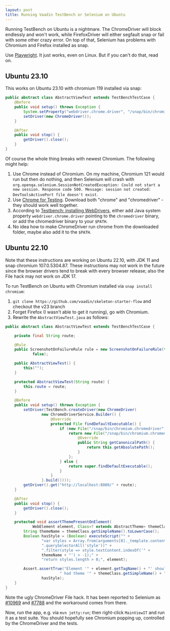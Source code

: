 ```yaml
---
layout: post
title: Running Vaadin TestBench or Selenium on Ubuntu
---
```


Running TestBench on Ubuntu is a nightmare. The ChromeDriver will block endlessly and won't work,
while FirefoxDriver will either segfault snap or fail with some other crazy error. On top of that,
Selenium has problems with Chromium and Firefox installed as snap.

Use [Playwright](https://playwright.dev/). It just works, even on Linux. But if you can't
do that, read on.

## Ubuntu 23.10

This works on Ubuntu 23.10 with chromium 119 installed via snap:
```java
public abstract class AbstractViewTest extends TestBenchTestCase {
    @Before
    public void setup() throws Exception {
        System.setProperty("webdriver.chrome.driver", "/snap/bin/chromium.chromedriver");
        setDriver(new ChromeDriver());
    }

    @After
    public void stop() {
        getDriver().close();
    }
}
```

Of course the whole thing breaks with newest Chromium. The following might help:

1. Use Chrome instead of Chromium. On my machine, Chromium 121 would run but then do nothing, and then Selenium will crash 
   with `org.openqa.selenium.SessionNotCreatedException: Could not start a new session. Response code 500. Message: session not created: DevToolsActivePort file doesn't exist`.
2. Use [Chrome for Testing](https://googlechromelabs.github.io/chrome-for-testing/#stable). Download both "chrome" and "chromedriver" - they should work well together.
3. According to [Testbench: installing WebDrivers](https://vaadin.com/docs/latest/testing/end-to-end/installing-webdrivers),
   either add Java system property `webdriver.chrome.driver` pointing to the `chromedriver` binary, or add the chromedriver binary to your `$PATH`.
4. No idea how to make ChromeDriver run chrome from the downloaded folder, maybe also add it to the `$PATH`.

## Ubuntu 22.10

Note that these instructions are working on Ubuntu 22.10, with JDK 11 and snap chromium 107.0.5304.87. These
instructions may not work in the future since the browser drivers tend to break with every browser release;
also the File hack may not work on JDK 17.

To run TestBench on Ubuntu with Chromium installed via `snap install chromium`:

1. `git clone https://github.com/vaadin/skeleton-starter-flow` and checkout the v23 branch
2. Forget Firefox (I wasn't able to get it running), go with Chromium.
3. Rewrite the `AbstractViewTest.java` as follows:

```java
public abstract class AbstractViewTest extends TestBenchTestCase {

    private final String route;

    @Rule
    public ScreenshotOnFailureRule rule = new ScreenshotOnFailureRule(this,
            false);

    public AbstractViewTest() {
        this("");
    }

    protected AbstractViewTest(String route) {
        this.route = route;
    }

    @Before
    public void setup() throws Exception {
        setDriver(TestBench.createDriver(new ChromeDriver(
                new ChromeDriverService.Builder() {
                    @Override
                    protected File findDefaultExecutable() {
                        if (new File("/snap/bin/chromium.chromedriver").exists()) {
                            return new File("/snap/bin/chromium.chromedriver") {
                                @Override
                                public String getCanonicalPath() {
                                    return this.getAbsolutePath();
                                }
                            };
                        } else {
                            return super.findDefaultExecutable();
                        }
                    }
                }.build())));
        getDriver().get("http://localhost:8080/" + route);
    }

    @After
    public void stop() {
        getDriver().close();
    }

    protected void assertThemePresentOnElement(
            WebElement element, Class<? extends AbstractTheme> themeClass) {
        String themeName = themeClass.getSimpleName().toLowerCase();
        Boolean hasStyle = (Boolean) executeScript("" +
                "var styles = Array.from(arguments[0]._template.content" +
                ".querySelectorAll('style'))" +
                ".filter(style => style.textContent.indexOf('" +
                themeName + "') > -1);" +
                "return styles.length > 0;", element);

        Assert.assertTrue("Element '" + element.getTagName() + "' should have" +
                        " had theme '" + themeClass.getSimpleName() + "'.",
                hasStyle);
    }
}
```

Note the ugly ChromeDriver File hack. It has been reported to Selenium as [#10969](https://github.com/SeleniumHQ/selenium/issues/10969)
and [#7788](https://github.com/SeleniumHQ/selenium/issues/7788) and the workaround comes from there.

Now, run the app, e.g. via `mvn jetty:run`; then right-click `MainViewIT` and run it as a test suite.
You should hopefully see Chromium popping up, controlled by the ChromeDriver and the tests.
